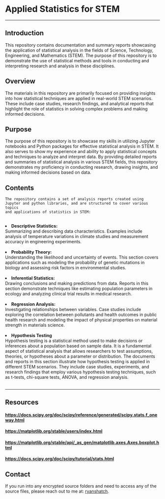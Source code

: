 # **Applied Statistics for STEM**

<hr>

## **Introduction**

This repository contains documentation and summary reports showcasing the application of statistical analysis in the fields of Science, Technology, Engineering, and Mathematics (STEM). The purpose of this repository is to demonstrate the use of statistical methods and tools in conducting and interpreting research and analysis in these disciplines.

## **Overview**

The materials in this repository are primarily focused on providing insights into how statistical techniques are applied in real-world STEM scenarios. These include case studies, research findings, and analytical reports that highlight the role of statistics in solving complex problems and making informed decisions.

## **Purpose**

The purpose of this repository is to showcase my skills in utilizing Jupyter notebooks and Python packages for effective statistical analysis in STEM. It also serves to show my experience and ability to apply statistical concepts and techniques to analyze and interpret data. By providing detailed reports and summaries of statistical analysis in various STEM fields, this repository demonstrates my proficiency in conducting research, drawing insights, and making informed decisions based on data.

## **Contents**

<code>The repository contains a set of analysis reports created using Jupyter and python libraries, and are structured to cover various topics and applications of statistics in STEM:</code>
##
<li><strong>Descriptive Statistics: </strong><br>
Summarizing and describing data characteristics. Examples include analysis of temperature variations in climate studies and measurement accuracy in engineering experiments.<br><br>
<li><strong>Probability Theory: </strong><br>
Understanding the likelihood and uncertainty of events. This section covers applications such as modeling the probability of genetic mutations in biology and assessing risk factors in environmental studies.<br><br>
<li><strong>Inferential Statistics: </strong><br>
Drawing conclusions and making predictions from data. Reports in this section demonstrate techniques like estimating population parameters in ecology and analyzing clinical trial results in medical research.<br><br>
<li><strong>Regression Analysis: </strong><br>
Investigating relationships between variables. Case studies include exploring the correlation between pollutants and health outcomes in public health research and modeling the impact of physical properties on material strength in materials science.<br><br>
<li><strong>Hypothesis Testing</strong><br>
<!-- Evaluating assumptions and testing theories. This includes applications such as testing the effectiveness of new teaching methods in education and examining the hypothesis of equal treatment effects in social science experiments. -->
Hypothesis testing is a statistical method used to make decisions or inferences about a population based on sample data. It is a fundamental aspect of statistical analysis that allows researchers to test assumptions, theories, or hypotheses about a parameter or distribution. The documents and reports in this section illustrate how hypothesis testing is applied in different STEM scenarios. They include case studies, experiments, and research findings that employ various hypothesis testing techniques, such as t-tests, chi-square tests, ANOVA, and regression analysis.
<br><br>

<hr>

## **Resources**

#### https://docs.scipy.org/doc/scipy/reference/generated/scipy.stats.f_oneway.html 
#### https://matplotlib.org/stable/users/index.html 
#### https://matplotlib.org/stable/api/_as_gen/matplotlib.axes.Axes.boxplot.html 
#### https://docs.scipy.org/doc/scipy/tutorial/stats.html

## **Contact**

If you run into any encrypted source folders and need to access any of the source files, please reach out to me at:  [ryanshatch](mailto:ryan@rshatch.com).
